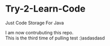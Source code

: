 # Try-2-Learn-Code
Just Code Storage For Java

I am now contrubuting this repo.<br/>
This is the third time of pulling test :)asdasdasd